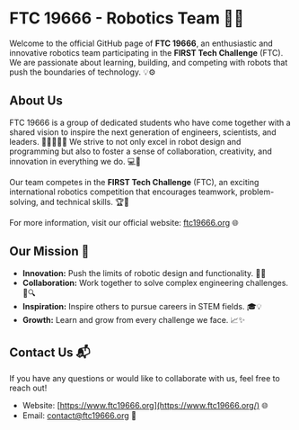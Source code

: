 # FTC 19666 - Robotics Team 🤖🚀

Welcome to the official GitHub page of **FTC 19666**, an enthusiastic and innovative robotics team participating in the **FIRST Tech Challenge** (FTC). We are passionate about learning, building, and competing with robots that push the boundaries of technology. 💡⚙️

## About Us
FTC 19666 is a group of dedicated students who have come together with a shared vision to inspire the next generation of engineers, scientists, and leaders. 🌱👩‍🔬👨‍🔬 We strive to not only excel in robot design and programming but also to foster a sense of collaboration, creativity, and innovation in everything we do. 💻🤝

Our team competes in the **FIRST Tech Challenge** (FTC), an exciting international robotics competition that encourages teamwork, problem-solving, and technical skills. 🏆🤖

For more information, visit our official website: [ftc19666.org](https://www.ftc19666.org/) 🌐

## Our Mission 🚀
- **Innovation:** Push the limits of robotic design and functionality. 🔧💡
- **Collaboration:** Work together to solve complex engineering challenges. 🤝🔍
- **Inspiration:** Inspire others to pursue careers in STEM fields. 🎓💡
- **Growth:** Learn and grow from every challenge we face. 📈✨

## Contact Us 📬
If you have any questions or would like to collaborate with us, feel free to reach out!

- Website: [https://www.ftc19666.org](https://www.ftc19666.org/) 🌐
- Email: [contact@ftc19666.org](mailto:contact@ftc19666.org) 📧
